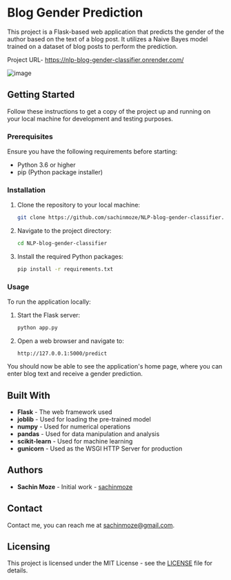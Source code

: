 # Blog Gender Prediction

This project is a Flask-based web application that predicts the gender of the author based on the text of a blog post. It utilizes a Naive Bayes model trained on a dataset of blog posts to perform the prediction.

Project URL- https://nlp-blog-gender-classifier.onrender.com/

![image](https://github.com/sachinmoze/NLP-blog-gender-classifier/assets/83491841/8325c13d-9201-4174-b7c0-a250571b9c16)


## Getting Started

Follow these instructions to get a copy of the project up and running on your local machine for development and testing purposes.

### Prerequisites

Ensure you have the following requirements before starting:

- Python 3.6 or higher
- pip (Python package installer)

### Installation

1. Clone the repository to your local machine:
    ```sh
    git clone https://github.com/sachinmoze/NLP-blog-gender-classifier.git
    ```

2. Navigate to the project directory:
    ```sh
    cd NLP-blog-gender-classifier
    ```

3. Install the required Python packages:
    ```sh
    pip install -r requirements.txt
    ```

### Usage

To run the application locally:

1. Start the Flask server:
    ```sh
    python app.py
    ```

2. Open a web browser and navigate to:
    ```
    http://127.0.0.1:5000/predict
    ```

You should now be able to see the application's home page, where you can enter blog text and receive a gender prediction.

## Built With

- **Flask** - The web framework used
- **joblib** - Used for loading the pre-trained model
- **numpy** - Used for numerical operations
- **pandas** - Used for data manipulation and analysis
- **scikit-learn** - Used for machine learning
- **gunicorn** - Used as the WSGI HTTP Server for production

## Authors

- **Sachin Moze** - Initial work - [sachinmoze](https://github.com/sachinmoze)

## Contact

Contact me, you can reach me at [sachinmoze@gmail.com](mailto:sachinmoze@gmail.com).

## Licensing

This project is licensed under the MIT License - see the [LICENSE](LICENSE) file for details.
